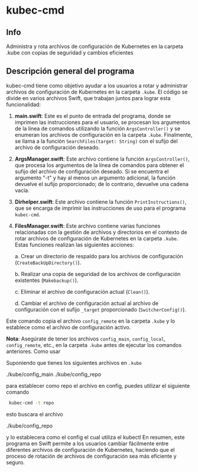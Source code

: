 # kubec-cmd

## Info
Administra y rota archivos de configuración de Kubernetes en la carpeta .kube con copias de seguridad y cambios eficientes

## Descripción general del programa

kubec-cmd tiene como objetivo ayudar a los usuarios a rotar y administrar archivos de configuración de Kubernetes en la carpeta `.kube`. El código se divide en varios archivos Swift, que trabajan juntos para lograr esta funcionalidad:

1. **main.swift**: Este es el punto de entrada del programa, donde se imprimen las instrucciones para el usuario, se procesan los argumentos de la línea de comandos utilizando la función `ArgsController()` y se enumeran los archivos de configuración en la carpeta `.kube`. Finalmente, se llama a la función `SearchFiles(target: String)` con el sufijo del archivo de configuración deseado.

2. **ArgsManager.swift**: Este archivo contiene la función `ArgsController()`, que procesa los argumentos de la línea de comandos para obtener el sufijo del archivo de configuración deseado. Si se encuentra el argumento "-t" y hay al menos un argumento adicional, la función devuelve el sufijo proporcionado; de lo contrario, devuelve una cadena vacía.

3. **Dirhelper.swift**: Este archivo contiene la función `PrintInstructions()`, que se encarga de imprimir las instrucciones de uso para el programa `kubec-cmd`.

4. **FilesManager.swift**: Este archivo contiene varias funciones relacionadas con la gestión de archivos y directorios en el contexto de rotar archivos de configuración de Kubernetes en la carpeta `.kube`. Estas funciones realizan las siguientes acciones:

   a. Crear un directorio de respaldo para los archivos de configuración (`CreateBackUpDirectory()`).
   
   b. Realizar una copia de seguridad de los archivos de configuración existentes (`Makebackup()`).
   
   c. Eliminar el archivo de configuración actual (`Clean()`).
   
   d. Cambiar el archivo de configuración actual al archivo de configuración con el sufijo `_target` proporcionado (`SwitcherConfig()`).

Este comando copia el archivo `config_remote` en la carpeta `.kube` y lo establece como el archivo de configuración activo.

**Nota**: Asegúrate de tener los archivos `config_main`, `config_local`, `config_remote`, etc., en la carpeta `.kube` antes de ejecutar los comandos anteriores.
Como usar

Suponiendo que tienes los siguientes archivos en `.kube`

./kube/config_main
./kube/config_repo

para establecer como repo el archivo en config, puedes utilizar el siguiente comando
```bash
 kubec-cmd -t repo
 ``` 
 esto buscara el archivo
 
./kube/config_repo

y lo establecera como el config el cual utiliza el kubectl
En resumen, este programa en Swift permite a los usuarios cambiar fácilmente entre diferentes archivos de configuración de Kubernetes, haciendo que el proceso de rotación de archivos de configuración sea más eficiente y seguro.
